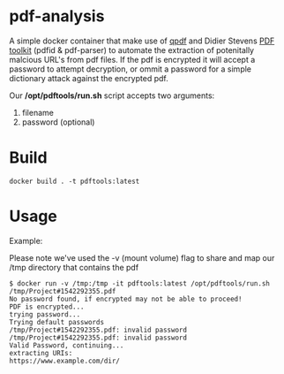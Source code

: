 # pdf-analysis

A simple docker container that make use of [qpdf](https://github.com/qpdf/qpdf) and Didier Stevens [PDF toolkit](https://github.com/DidierStevens/DidierStevensSuite) (pdfid & pdf-parser) to automate the extraction of potenitally malcious URL's from pdf files.  If the pdf is encrypted it will accept a password to attempt decryption, or ommit a password for a simple dictionary attack against the encrypted pdf.

Our **/opt/pdftools/run.sh** script accepts two arguments:
1. filename
1. password (optional)

# Build

```
docker build . -t pdftools:latest
```

# Usage
Example:

Please note we've used the -v (mount volume) flag to share and map our /tmp directory that contains the pdf

```
$ docker run -v /tmp:/tmp -it pdftools:latest /opt/pdftools/run.sh /tmp/Project#1542292355.pdf
No password found, if encrypted may not be able to proceed!
PDF is encrypted...
trying password...
Trying default passwords
/tmp/Project#1542292355.pdf: invalid password
/tmp/Project#1542292355.pdf: invalid password
Valid Password, continuing...
extracting URIs:
https://www.example.com/dir/
```